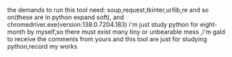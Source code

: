 the demands to run this tool need:  soup,request,tkinter,urllib,re and so on(these are in python expand soft), and chromedriver.exe(version:138.0.7204.183)
i'm just study python for eight-month by myself,so there must exist many tiny or unbearable mess ,i'm gald to receive the comments from yours
and this tool are just for studying python,record my works

